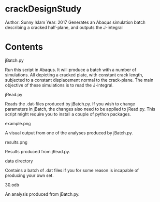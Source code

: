 # crackDesignStudy
Author:   Sunny Islam
Year:     2017
Generates an Abaqus simulation batch describing a cracked half-plane, and outputs the J-integral

# Contents
jBatch.py

  Run this script in Abaqus. It will produce a batch with a number of simulations. All depicting a cracked plate, with constant crack length, subjected to a constant displacement normal to the crack-plane. The main objective of these simulations is to read the J-integral.
  
jRead.py

  Reads the .dat-files produced by jBatch.py. If you wish to change parameters in jBatch, the changes also need to be applied to jRead.py. This script might require you to install a couple of python packages.
  
example.png

  A visual output from one of the analyses produced by jBatch.py.
  
results.png

  Results produced from jRead.py.
  
data directory

  Contains a batch of .dat files if you for some reason is incapable of producing your own set.
  
30.odb

  An analysis produced from jBatch.py.
